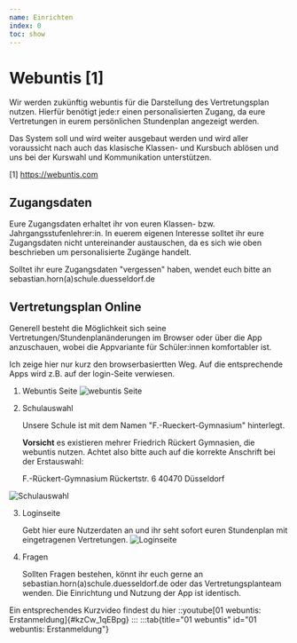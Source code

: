 ```yaml
---
name: Einrichten 
index: 0
toc: show
---
```


# Webuntis [1]
Wir werden zukünftig webuntis für die Darstellung des Vertretungsplan nutzen. Hierfür benötigt jede:r einen personalisierten Zugang, da eure Vertretungen in eurem persönlichen Stundenplan angezeigt werden.

Das System soll und wird weiter ausgebaut werden und wird aller voraussicht nach auch das klasische Klassen- und Kursbuch ablösen und uns bei der Kurswahl und Kommunikation unterstützen.

[1] https://webuntis.com

## Zugangsdaten
Eure Zugangsdaten erhaltet ihr von euren Klassen- bzw. Jahrgangsstufenlehrer:in. In euerem eigenen Interesse solltet ihr eure Zugangsdaten nicht untereinander austauschen, da es sich wie oben beschrieben um personalisierte Zugänge handelt.

Solltet ihr eure Zugangsdaten "vergessen" haben, wendet euch bitte an sebastian.horn(a)schule.duesseldorf.de 

## Vertretungsplan Online
Generell besteht die Möglichkeit sich seine Vertretungen/Stundenplanänderungen im Browser oder über die App anzuschauen, wobei die Appvariante für Schüler:innen komfortabler ist.

Ich zeige hier nur kurz den browserbasiertten Weg. Auf die entsprechende Apps wird z.B. auf der login-Seite verwiesen.

1. Webuntis Seite 
![webuntis Seite](/Bilder/webuntis/webuntis.png "webuntis Seite")


2. Schulauswahl

   Unsere Schule ist mit dem Namen "F.-Rueckert-Gymnasium" hinterlegt.

   **Vorsicht** es existieren mehrer Friedrich Rückert Gymnasien, die webuntis nutzen. Achtet also bitte auch auf die korrekte Anschrift bei der Erstauswahl:

   F.-Rückert-Gymnasium
   Rückertstr. 6
   40470 Düsseldorf

![Schulauswahl](/Bilder/webuntis/auswahlSchule.png "Schulauswahl")

3. Loginseite

   Gebt hier eure Nutzerdaten an und ihr seht sofort euren Stundenplan mit eingetragenen Vertretungen.
![Loginseite](/Bilder/webuntis/loginSeite.png "Loginseite")

4. Fragen

   Sollten Fragen bestehen, könnt ihr euch gerne an sebastian.horn(a)schule.duesseldorf.de oder das Vertretungsplanteam wenden.
   Die Einrichtung und Nutzung der App ist identisch.

Ein entsprechendes Kurzvideo findest du hier ::youtube[01 webuntis: Erstanmeldung]{#kzCw_1qEBpg}
:::
:::tab{title="01 webuntis" id="01 webuntis: Erstanmeldung"}


